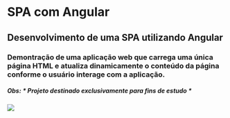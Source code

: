 # SPA com Angular #

## Desenvolvimento de uma SPA utilizando Angular ##

### Demontração de uma aplicação web que carrega uma única página HTML e atualiza dinamicamente o conteúdo da página conforme o usuário interage com a aplicação. ###

##### Obs: * Projeto destinado exclusivamente para fins de estudo * #####
 
<div> 
  <a href="https://www.linkedin.com/in/byron-ribeiro-santos-doria-6654b0312" target="_blank"><img src="https://img.shields.io/badge/-LinkedIn-%230077B5?style=for-the-badge&logo=linkedin&logoColor=white" target="_blank"></a>   
</div>
